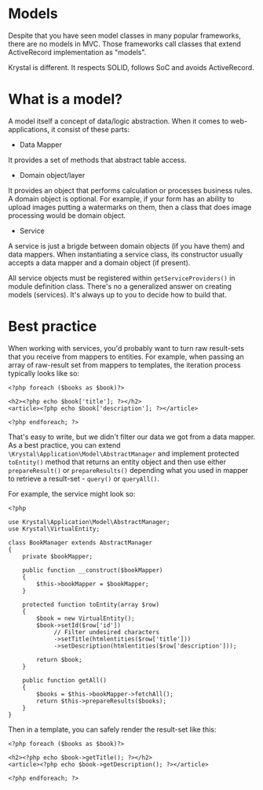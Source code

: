 Models
======

Despite that you have seen model classes in many popular frameworks, there are no models in MVC. Those frameworks call classes that extend ActiveRecord implementation as "models".

Krystal is different. It respects SOLID, follows SoC and avoids ActiveRecord.

# What is a model?

A model itself a concept of data/logic abstraction. When it comes to web-applications, it consist of these parts:

- Data Mapper

It provides a set of methods that abstract table access.

- Domain object/layer

It provides an object that performs calculation or processes business rules. A domain object is optional. For example, if your form has an ability to upload images putting a watermarks on them, then a class that does image processing would be domain object.

- Service

A service is just a brigde between domain objects (if you have them) and data mappers. When instantiating a service class, its constructor usually accepts a data mapper and a domain object (if present).

All service objects must be registered within `getServiceProviders()` in module definition class. There's no a generalized answer on creating models (services). It's always up to you to decide how to build that.


# Best practice

When working with services, you'd probably want to turn raw result-sets that you receive from mappers to entities. For example, when passing an array of raw-result set from mappers to templates, the iteration process typically looks like so:

    <?php foreach ($books as $book)?>
    
    <h2><?php echo $book['title']; ?></h2>
    <article><?php echo $book['description']; ?></article>
    
    <?php endforeach; ?>

That's easy to write, but we didn't filter our data we got from a data mapper. As a best practice, you can extend `\Krystal\Application\Model\AbstractManager` and implement protected `toEntity()` method that returns an entity object and then use either `prepareResult()` or `prepareResults()` depending what you used in mapper to retrieve a result-set - `query()` or `queryAll()`.

For example, the service might look so:

    <?php
    
    use Krystal\Application\Model\AbstractManager;
    use Krystal\VirtualEntity;
    
    class BookManager extends AbstractManager
    {
        private $bookMapper;
    
        public function __construct($bookMapper)
        {
            $this->bookMapper = $bookMapper;
        }
    
        protected function toEntity(array $row)
        {
            $book = new VirtualEntity();
            $book->setId($row['id'])
                 // Filter undesired characters
                 ->setTitle(htmlentities($row['title']))
                 ->setDescription(htmlentities($row['description']));
            
            return $book;
        }
    
        public function getAll()
        {
            $books = $this->bookMapper->fetchAll();
            return $this->prepareResults($books);
        }
    }

Then in a template, you can safely render the result-set like this:

    <?php foreach ($books as $book)?>
    
    <h2><?php echo $book->getTitle(); ?></h2>
    <article><?php echo $book->getDescription(); ?></article>
    
    <?php endforeach; ?>
